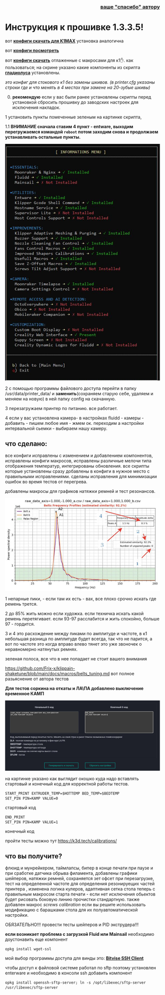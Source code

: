  

<h3 align="right"><a href="https://pay.cloudtips.ru/p/f84bf0b2" target="_blank">ваше "спасибо" автору</a></h3>


  <h1>Инструкция к прошивке 1.3.3.5!</h1>
 
 вот [**конфиги скачать для K1MAX**](/version_config/k1max_1_3_3_5.zip) установка аналогична
 
 вот  [**конфиги посмотреть**](/version_config/1_3_3_5/) 
 
 вот [**конфиги скачать**](/version_config/config.zip) отлаженные с макросами для к1✋. как пользоваться; на скрине указано какие компоненты из скрипта [**гладиолуса**](https://github.com/Guilouz/Creality-K1-and-K1-Max/wiki/Installation-Helper-Script) установлены.
 
  *это конфиг для стокового к1 без замены шкивов. (в printer.cfg указаны строки где и что менять в 4 местах при замене на 20-зубые шкивы)*
 
  0. **рекомендую** если у вас были ранее установлены скрипты перед установкой сбросить прошивку до заводских настроек для исключения накладок.

  1 установить  пункты помеченные зеленым на картинке скрипта, 
  
  1.1 **ВНИМАНИЕ сначала ставим 4 пункт - entware, выходим перегружаемся командой `reboot`  потом заходим снова и продолжаем устанавливать остальные пункты.**

  ![](config.jpg)

  2 с помощью программы файлового доступа перейти в папку /usr/data/printer_data/
    и **заменить**(сохраняем старую себе, удаляем и меняем на новую) в ней папку config на скачанную. 

  3  перезагружаем принтер по питанию. все работает. 

  4 если у вас установлена камера- в настройках fluidd - камеры - добавить - пишем любое имя - жмем ок. переходим а настройки интервальной сьемки - выбираем нашу камеру. 

  

<h2>что сделано:</h2>

все конфиги исправлены с изменением и добавлением компонентов, исправлены конфиги  макросов, исправлены различные мелочи типа отображения температур, интегрированы обновления. все скрипты которые установлены сразу добавлены в конфиги в нужное место с правильными исправлениями. 
сделаны исправления для минимизации ошибок во время тестов от перегрева. 

добавлены  макросы для графиков  натяжки ремней и тест резонансов. 

![](/version_config/belts_test.jpg)

1 непарные пики,  - если там их  есть - вах, все плохо срочно искать где ремень трется. 

2 до 85% жить можно если художка.  если техничка искать какой ремень перетягивает. если 93-97 расслабится и жить спокойно, больше 97  - гордится. 

3 и 4 это расхождение между пиками по амплитуде и частоте, в к1 небольшая разница по амплитуде будет всегда, так что не парится, а вот по частоте это когда вправо влево тянет это уже звоночек о неравномерно натянутых ремнях.

зеленая полоса, все что в нее попадает не стоит вашего внимания

 https://github.com/Frix-x/klippain-shaketune/blob/main/docs/macros/belts_tuning.md вот полное разьяснение от автора тестов

**Для тестов соркина на откаты и ЛА\ПА добавлено выключение временное КАМП**

![](/version_config/start_end_code.jpg)

на картинке указано как выглядит окошко куда надо вставлять стартовый и конечный код для корректной работы тестов.

```
START_PRINT EXTRUDER_TEMP=$HOTTEMP BED_TEMP=$BEDTEMP
SET_PIN PIN=KAMP VALUE=0
```
стартовый код

```
END_PRINT
SET_PIN PIN=KAMP VALUE=1
```
конечный код

пройти тесты можно тут https://k3d.tech/calibrations/

<h2>что вы получите?</h2>

  флюид и мунрейкером, таймлапсы, бипер в конце печати при паузе и при сработке датчика обрыва филамента, добавлены графики шейперов, натяжки ремней, сохраняется зет офсет при перезагрузке, тест на определенной частоте для определения резонируещих частей принтера , изменена логика кулеров, адаптивная сетка стола теперь с правильным макросом старта печати - если нет исключения обьектов будет рисовать боковую линию прочистки стандартную. также добавлен макрос *screws calibration* если вы решите использовать модификацию с барашками стола для их полуавтоматической настройки.  

ОБЯЗАТЕЛЬНО!!! провести тесты  шейперов и  PID экструдера!!!




**если возникает проблема с загрузкой Fluid или Mainsail** необходимо доустонавить еще компонент 

```
opkg install wget-ssl
```


мой выбор программы доступа для винды это: [**Bitvise SSH Client**](https://www.bitvise.com/ssh-client-download)

 чтобы доступ к файловой системе работал по sftp поэтому установлен enterware и необходимо в консоли ssh добавить компонент 
```
opkg install openssh-sftp-server; ln -s /opt/libexec/sftp-server /usr/libexec/sftp-server
```


